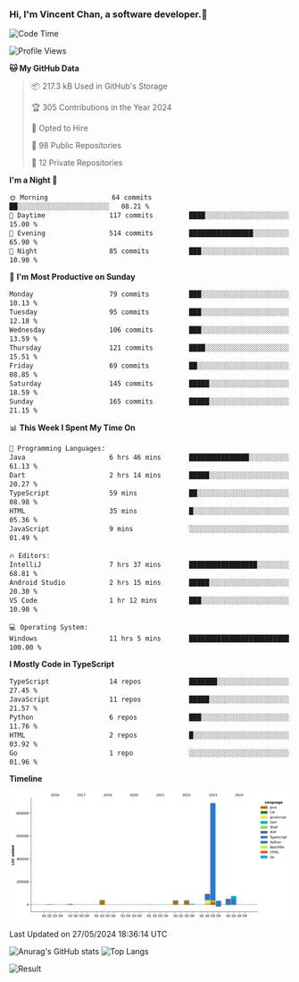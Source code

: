 ### Hi, I'm Vincent Chan, a software developer.👋

<!--
**hkvincent/hkvincent** is a ✨ _special_ ✨ repository because its `README.md` (this file) appears on your GitHub profile.

Here are some ideas to get you started:

- 🔭 I’m currently working on ...
- 🌱 I’m currently learning ...
- 👯 I’m looking to collaborate on ...
- 🤔 I’m looking for help with ...
- 💬 Ask me about ...
- 📫 How to reach me: ...
- 😄 Pronouns: ...
- ⚡ Fun fact: ...
-->
<!--START_SECTION:waka-->
![Code Time](http://img.shields.io/badge/Code%20Time-1%2C179%20hrs%201%20min-blue)

![Profile Views](http://img.shields.io/badge/Profile%20Views-0-blue)

**🐱 My GitHub Data** 

> 📦 217.3 kB Used in GitHub's Storage 
 > 
> 🏆 305 Contributions in the Year 2024
 > 
> 💼 Opted to Hire
 > 
> 📜 98 Public Repositories 
 > 
> 🔑 12 Private Repositories 
 > 
**I'm a Night 🦉** 

```text
🌞 Morning                64 commits          ██░░░░░░░░░░░░░░░░░░░░░░░   08.21 % 
🌆 Daytime                117 commits         ████░░░░░░░░░░░░░░░░░░░░░   15.00 % 
🌃 Evening                514 commits         ████████████████░░░░░░░░░   65.90 % 
🌙 Night                  85 commits          ███░░░░░░░░░░░░░░░░░░░░░░   10.90 % 
```
📅 **I'm Most Productive on Sunday** 

```text
Monday                   79 commits          ███░░░░░░░░░░░░░░░░░░░░░░   10.13 % 
Tuesday                  95 commits          ███░░░░░░░░░░░░░░░░░░░░░░   12.18 % 
Wednesday                106 commits         ███░░░░░░░░░░░░░░░░░░░░░░   13.59 % 
Thursday                 121 commits         ████░░░░░░░░░░░░░░░░░░░░░   15.51 % 
Friday                   69 commits          ██░░░░░░░░░░░░░░░░░░░░░░░   08.85 % 
Saturday                 145 commits         █████░░░░░░░░░░░░░░░░░░░░   18.59 % 
Sunday                   165 commits         █████░░░░░░░░░░░░░░░░░░░░   21.15 % 
```


📊 **This Week I Spent My Time On** 

```text
💬 Programming Languages: 
Java                     6 hrs 46 mins       ███████████████░░░░░░░░░░   61.13 % 
Dart                     2 hrs 14 mins       █████░░░░░░░░░░░░░░░░░░░░   20.27 % 
TypeScript               59 mins             ██░░░░░░░░░░░░░░░░░░░░░░░   08.98 % 
HTML                     35 mins             █░░░░░░░░░░░░░░░░░░░░░░░░   05.36 % 
JavaScript               9 mins              ░░░░░░░░░░░░░░░░░░░░░░░░░   01.49 % 

🔥 Editors: 
IntelliJ                 7 hrs 37 mins       █████████████████░░░░░░░░   68.81 % 
Android Studio           2 hrs 15 mins       █████░░░░░░░░░░░░░░░░░░░░   20.30 % 
VS Code                  1 hr 12 mins        ███░░░░░░░░░░░░░░░░░░░░░░   10.90 % 

💻 Operating System: 
Windows                  11 hrs 5 mins       █████████████████████████   100.00 % 
```

**I Mostly Code in TypeScript** 

```text
TypeScript               14 repos            ███████░░░░░░░░░░░░░░░░░░   27.45 % 
JavaScript               11 repos            █████░░░░░░░░░░░░░░░░░░░░   21.57 % 
Python                   6 repos             ███░░░░░░░░░░░░░░░░░░░░░░   11.76 % 
HTML                     2 repos             █░░░░░░░░░░░░░░░░░░░░░░░░   03.92 % 
Go                       1 repo              ░░░░░░░░░░░░░░░░░░░░░░░░░   01.96 % 
```



**Timeline**

![Lines of Code chart](https://raw.githubusercontent.com/hkvincent/hkvincent/main/assets/bar_graph.png)


 Last Updated on 27/05/2024 18:36:14 UTC
<!--END_SECTION:waka-->
![Anurag's GitHub stats](https://github-readme-stats.vercel.app/api?username=hkvincent&rank_icon=github&hide=contribs,prs)
![Top Langs](https://github-readme-stats.vercel.app/api/top-langs/?username=hkvincent&layout=compact)

![Result](https://image-keeper.vincentchan.workers.dev/file/eff033ac20714fe72c62b.png)

